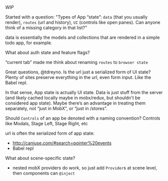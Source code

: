 _WIP_

Started with a question: "Types of App “state”: `data` (that you usually render), `routes` (url and history), `UI` (controls like open panes). Can anyone think of a missing category in that list?"

data is essentially the models and collections that are rendered in a simple todo app, for example.

What about auth state and feature flags?

“current tab” made me think about renaming `routes` to `browser state`

Great questions, @tdreyno. Is the url just a serialized form of UI state? Plenty of sites preserve everything in the url, even form input. Like the Babel repl.

In that sense, App state is actually UI state. Data is just stuff from the server (and likely cached locally maybe in mobx/redux, but shouldn't be considered app state). Maybe there’s an advantage in treating them separately, not “just in MobX”, or “just in /stores”.

Should `Controls` of an app be denoted with a naming convention? Controls like Modals, Stage Left, Stage Right, etc

url is often the serialized form of app state:
- http://caniuse.com/#search=pointer%20events
- Babel repl

What about scene-specific state?
- nested mobX providers do work, so just add `Provider`s at scene level, then components can `@inject`
